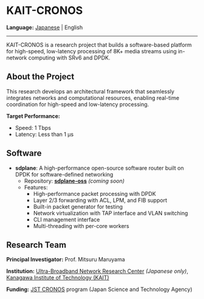 # KAIT-CRONOS

**Language:** [Japanese](README.md) | English

---

KAIT-CRONOS is a research project that builds a software-based platform for high-speed, low-latency processing of 8K+ media streams using in-network computing with SRv6 and DPDK.

## About the Project

This research develops an architectural framework that seamlessly integrates networks and computational resources, enabling real-time coordination for high-speed and low-latency processing.

**Target Performance:**
- Speed: 1 Tbps
- Latency: Less than 1 μs

## Software

- **sdplane**: A high-performance open-source software router built on DPDK for software-defined networking
  - Repository: [**sdplane-oss**](https://github.com/kait-cronos/sdplane-oss) *(coming soon)*
  - Features:
    - High-performance packet processing with DPDK
    - Layer 2/3 forwarding with ACL, LPM, and FIB support  
    - Built-in packet generator for testing
    - Network virtualization with TAP interface and VLAN switching
    - CLI management interface
    - Multi-threading with per-core workers

## Research Team

**Principal Investigator:** Prof. Mitsuru Maruyama

**Institution:** [Ultra-Broadband Network Research Center](https://www.kait.jp/tech_news/tech_20250530.html) *(Japanese only)*, [Kanagawa Institute of Technology (KAIT)](https://en.kait.jp/index.html)

**Funding:** [JST CRONOS](https://www.jst.go.jp/kisoken/cronos/en/overview/index.html) program (Japan Science and Technology Agency)


